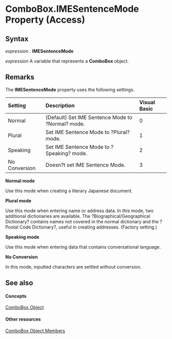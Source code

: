 
# ComboBox.IMESentenceMode Property (Access)





## Syntax

 _expression_ . **IMESentenceMode**

 _expression_ A variable that represents a **ComboBox** object.


## Remarks

The  **IMESentenceMode** property uses the following settings.



|**Setting**|**Description**|**Visual Basic**|
|:-----|:-----|:-----|
|Normal|(Default) Set IME Sentence Mode to ?Normal? mode.|0|
|Plural|Set IME Sentence Mode to ?Plural? mode.|1|
|Speaking|Set IME Sentence Mode to ?Speaking? mode.|2|
|No Conversion|Doesn?t set IME Sentence Mode.|3|
 **Normal mode**

Use this mode when creating a literary Japanese document.

 **Plural mode**

Use this mode when entering name or address data. In this mode, two additional dictionaries are available. The ?Biographical/Geographical Dictionary? contains names not covered in the normal dictionary and the ?Postal Code Dictionary?, useful in creating addresses. (Factory setting.)

 **Speaking mode**

Use this mode when entering data that contains conversational language.

 **No Conversion**

In this mode, inputted characters are settled without conversion.


## See also


#### Concepts


[ComboBox Object](1cf508d5-023e-eb38-3991-71e82b2a4e7e.md)
#### Other resources


[ComboBox Object Members](d0d83ca3-3698-295e-5335-7d0816557d6b.md)

